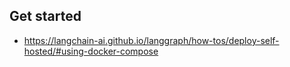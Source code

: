 ## Get started

- https://langchain-ai.github.io/langgraph/how-tos/deploy-self-hosted/#using-docker-compose
